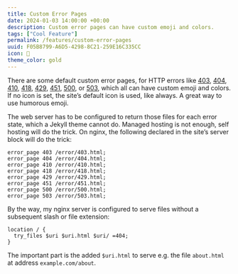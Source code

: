 ```yaml
---
title: Custom Error Pages
date: 2024-01-03 14:00:00 +00:00
description: Custom error pages can have custom emoji and colors.
tags: ["Cool Feature"]
permalink: /features/custom-error-pages
uuid: F05B8799-A6D5-4298-8C21-259E16C335CC
icon: 🎏
theme_color: gold
---
```

There are some default custom error pages, for HTTP errors like [403](/error/403), [404](/error/404), [410](/error/410), [418](/error/418), [429](/error/429), [451](/error/451), [500](/error/500), or [503](/error/503), which all can have custom emoji and colors. If no icon is set, the site’s default icon is used, like always. A great way to use humorous emoji.

The web server has to be configured to return those files for each error state, which a Jekyll theme cannot do. Managed hosting is not enough, self hosting will do the trick. On nginx, the following declared in the site’s server block will do the trick:

```nginx
error_page 403 /error/403.html;
error_page 404 /error/404.html;
error_page 410 /error/410.html;
error_page 418 /error/418.html;
error_page 429 /error/429.html;
error_page 451 /error/451.html;
error_page 500 /error/500.html;
error_page 503 /error/503.html;
```

By the way, my nginx server is configured to serve files without a subsequent slash or file extension:

```nginx
location / {
  try_files $uri $uri.html $uri/ =404;
}
```

The important part is the added `$uri.html` to serve e.g. the file `about.html` at address `example.com/about`.
